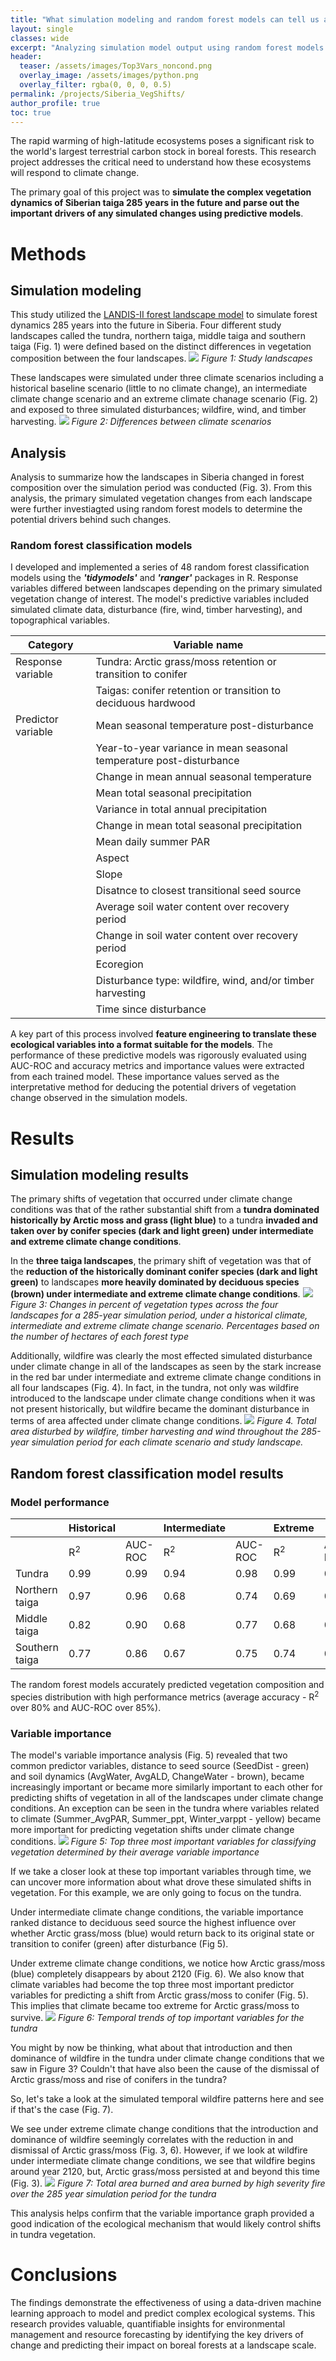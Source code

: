 ```yaml
---
title: "What simulation modeling and random forest models can tell us about the future of Siberian taiga"
layout: single
classes: wide
excerpt: "Analyzing simulation model output using random forest models and variable importance to investigate future changes in Siberian forests"
header:
  teaser: /assets/images/Top3Vars_noncond.png
  overlay_image: /assets/images/python.png
  overlay_filter: rgba(0, 0, 0, 0.5)
permalink: /projects/Siberia_VegShifts/
author_profile: true
toc: true
---
```

The rapid warming of high-latitude ecosystems poses a significant risk to the world's largest terrestrial carbon stock in boreal forests. This research project addresses the critical need to understand how these ecosystems will respond to climate change. 

The primary goal of this project was to **simulate the complex vegetation dynamics of Siberian taiga 285 years in the future and parse out the important drivers of any simulated changes using predictive models**.

# Methods
## Simulation modeling
This study utilized the [LANDIS-II forest landscape model](https://www.landis-ii.org/) to simulate forest dynamics 285 years into the future in Siberia. Four different study landscapes called the tundra, northern taiga, middle taiga and southern taiga (Fig. 1) were defined based on the distinct differences in vegetation composition between the four landscapes.
![](https://hana-matsumoto.github.io/assets/images/Figure1.png)
*Figure 1: Study landscapes*

These landscapes were simulated under three climate scenarios including a historical baseline scenario (little to no climate change), an intermediate climate change scenario and an extreme climate chanage scenario (Fig. 2) and exposed to three simulated disturbances; wildfire, wind, and timber harvesting.
![](https://hana-matsumoto.github.io/assets/images/Figure2.png)
*Figure 2: Differences between climate scenarios*

## Analysis
Analysis to summarize how the landscapes in Siberia changed in forest composition over the simulation period was conducted (Fig. 3). From this analysis, the primary simulated vegetation changes from each landscape were further investiagted using random forest models to determine the potential drivers behind such changes.

### Random forest classification models
I developed and implemented a series of 48 random forest classification models using the ***'tidymodels'*** and ***'ranger'*** packages in R. Response variables differed between landscapes depending on the primary simulated vegetation change of interest. The model's predictive variables included simulated climate data, disturbance (fire, wind, timber harvesting), and topographical variables. 

| Category | Variable name |
| ------- | -------------- |
| Response variable | Tundra: Arctic grass/moss retention or transition to conifer |
| | Taigas: conifer retention or transition to deciduous hardwood |
| Predictor variable | Mean seasonal temperature post-disturbance |
|                    | Year-to-year variance in mean seasonal temperature post-disturbance |
|                    | Change in mean annual seasonal temperature |
|                    | Mean total seasonal precipitation |
|                    | Variance in total annual precipitation |
|                    | Change in mean total seasonal precipitation |
|                    | Mean daily summer PAR |
|                    | Aspect |
|                    | Slope |
|                    | Disatnce to closest transitional seed source |
|                    | Average soil water content over recovery period |
|                    | Change in soil water content over recovery period |
|                    | Ecoregion |
|                    | Disturbance type: wildfire, wind, and/or timber harvesting |
|                    | Time since disturbance |


A key part of this process involved **feature engineering to translate these ecological variables into a format suitable for the models**. The performance of these predictive models was rigorously evaluated using AUC-ROC and accuracy metrics and importance values were extracted from each trained model. These importance values served as the interpretative method for deducing the potential drivers of vegetation change observed in the simulation models.

# Results
## Simulation modeling results
The primary shifts of vegetation that occurred under climate change conditions was that of the rather substantial shift from a **tundra dominated historically by Arctic moss and grass (light blue)** to a tundra **invaded and taken over by conifer species (dark and light green) under intermediate and extreme climate change conditions**. 

In the **three taiga landscapes**, the primary shift of vegetation was that of the **reduction of the historically dominant conifer species (dark and light green)** to landscapes **more heavily dominated by deciduous species (brown) under intermediate and extreme climate change conditions**.
![](https://hana-matsumoto.github.io/assets/images/Figure4.png)
*Figure 3: Changes in percent of vegetation types across the four landscapes for a 285-year simulation period, under a historical climate, intermediate and extreme climate change scenario. Percentages based on the number of hectares of each forest type*

Additionally, wildfire was clearly the most effected simulated disturbance under climate change in all of the landscapes as seen by the stark increase in the red bar under intermediate and extreme climate change conditions in all four landscapes (Fig. 4). In fact, in the tundra, not only was wildfire introduced to the landscape under climate change conditions when it was not present historically, but wildfire became the dominant disturbance in terms of area affected under climate change conditions.
![](https://hana-matsumoto.github.io/assets/images/Figure3.png)
*Figure 4. Total area disturbed by wildfire, timber harvesting and wind throughout the 285-year simulation period for each climate scenario and study landscape.*

## Random forest classification model results
### Model performance

|               | Historical       |              | Intermediate     |              | Extreme         |              |
|---------------|------------------|--------------|------------------|--------------|-----------------|--------------|
|               | R<sup>2</sup>    | AUC-ROC      | R<sup>2</sup>    | AUC-ROC      | R<sup>2</sup>   | AUC-ROC      |
| Tundra        | 0.99             | 0.99        | 0.94             | 0.98         | 0.99            | 0.99       |
| Northern taiga| 0.97             | 0.96        | 0.68             | 0.74         | 0.69            | 0.75        |
| Middle taiga  | 0.82             | 0.90        | 0.68             | 0.77         | 0.68            | 0.75        |
| Southern taiga| 0.77             | 0.86        | 0.67             | 0.75         | 0.74            | 0.80        |

The random forest models accurately predicted vegetation composition and species distribution with high performance metrics (average accuracy - R<sup>2</sup> over 80% and AUC-ROC over 85%). 

### Variable importance
The model's variable importance analysis (Fig. 5) revealed that two common predictor variables, distance to seed source (SeedDist - green) and soil dynamics (AvgWater, AvgALD, ChangeWater - brown), became increasingly important or became more similarly important to each other for predicting shifts of vegetation in all of the landscapes under climate change conditions. An exception can be seen in the tundra where variables related to climate (Summer_AvgPAR, Summer_ppt, Winter_varppt - yellow) became more important for predicting vegetation shifts under climate change conditions.
![](https://hana-matsumoto.github.io/assets/images/Top3Vars_noncond.png)
*Figure 5: Top three most important variables for classifying vegetation determined by their average variable importance*

If we take a closer look at these top important variables through time, we can uncover more information about what drove these simulated shifts in vegetation. For this example, we are only going to focus on the tundra.

Under intermediate climate change conditions, the variable importance ranked distance to deciduous seed source the highest influence over whether Arctic grass/moss (blue) would return back to its original state or transition to conifer (green) after disturbance (Fig 5).

Under extreme climate change conditions, we notice how Arctic grass/moss (blue) completely disappears by about 2120 (Fig. 6). We also know that climate variables had become the top three most important predictor variables for predicting a shift from Arctic grass/moss to conifer (Fig. 5). This implies that climate became too extreme for Arctic grass/moss to survive.
![](https://hana-matsumoto.github.io/assets/images/all_time_vars_tundra.png)
*Figure 6: Temporal trends of top important variables for the tundra*

You might by now be thinking, what about that introduction and then dominance of wildfire in the tundra under climate change conditions that we saw in Figure 3? Couldn't that have also been the cause of the dismissal of Arctic grass/moss and rise of conifers in the tundra?

So, let's take a look at the simulated temporal wildfire patterns here and see if that's the case (Fig. 7). 

We see under extreme climate change conditions that the introduction and dominance of wildfire seemingly correlates with the reduction in and dismissal of Arctic grass/moss (Fig. 3, 6). However, if we look at wildfire under intermediate climate change conditions, we see that wildfire begins around year 2120, but, Arctic grass/moss persisted at and beyond this time (Fig. 3).
![](https://hana-matsumoto.github.io/assets/images/fire_tundra.png)
*Figure 7: Total area burned and area burned by high severity fire over the 285 year simulation period for the tundra*

This analysis helps confirm that the variable importance graph provided a good indication of the ecological mechanism that would likely control shifts in tundra vegetation.

<!-- Now let's take a look at the southern taiga.
![](https://hana-matsumoto.github.io/assets/images/all_time_vars_staiga.png)
![](https://hana-matsumoto.github.io/assets/images/fire_staiga.png) -->

# Conclusions
The findings demonstrate the effectiveness of using a data-driven machine learning approach to model and predict complex ecological systems. This research provides valuable, quantifiable insights for environmental management and resource forecasting by identifying the key drivers of change and predicting their impact on boreal forests at a landscape scale.
